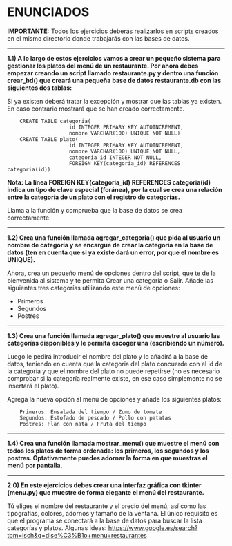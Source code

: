# ENUNCIADOS

**IMPORTANTE:** Todos los ejercicios deberás realizarlos en scripts creados en el mismo directorio donde trabajarás con las bases de datos.

* * *
**1.1) A lo largo de estos ejercicios vamos a crear un pequeño sistema para gestionar los platos del menú de un restaurante. Por ahora debes empezar creando un script llamado restaurante.py y dentro una función crear_bd() que creará una pequeña base de datos restaurante.db con las siguientes dos tablas:** 

Si ya existen deberá tratar la excepción y mostrar que las tablas ya existen. En caso contrario mostrará que se han creado correctamente.

        CREATE TABLE categoria(
                        id INTEGER PRIMARY KEY AUTOINCREMENT,
                        nombre VARCHAR(100) UNIQUE NOT NULL)
        CREATE TABLE plato(
                        id INTEGER PRIMARY KEY AUTOINCREMENT,
                        nombre VARCHAR(100) UNIQUE NOT NULL, 
                        categoria_id INTEGER NOT NULL,
                        FOREIGN KEY(categoria_id) REFERENCES categoria(id))

**Nota: La línea FOREIGN KEY(categoria_id) REFERENCES categoria(id) indica un tipo de clave especial (foránea), por la cual se crea una relación entre la categoría de un plato con el registro de categorías.**

Llama a la función y comprueba que la base de datos se crea correctamente.

* * *
**1.2) Crea una función llamada agregar_categoria() que pida al usuario un nombre de categoría y se encargue de crear la categoría en la base de datos (ten en cuenta que si ya existe dará un error, por que el nombre es UNIQUE).**

Ahora, crea un pequeño menú de opciones dentro del script, que te de la bienvenida al sistema y te permita Crear una categoría o Salir. Añade las siguientes tres categorías utilizando este menú de opciones:

* Primeros
* Segundos
* Postres
  
* * *
**1.3) Crea una función llamada agregar_plato() que muestre al usuario las categorías disponibles y le permita escoger una (escribiendo un número).**

Luego le pedirá introducir el nombre del plato y lo añadirá a la base de datos, teniendo en cuenta que la categoria del plato concuerde con el id de la categoría y que el nombre del plato no puede repetirse (no es necesario comprobar si la categoría realmente existe, en ese caso simplemente no se insertará el plato).

Agrega la nueva opción al menú de opciones y añade los siguientes platos:

        Primeros: Ensalada del tiempo / Zumo de tomate
        Segundos: Estofado de pescado / Pollo con patatas
        Postres: Flan con nata / Fruta del tiempo

* * *
**1.4) Crea una función llamada mostrar_menu() que muestre el menú con todos los platos de forma ordenada: los primeros, los segundos y los postres. Optativamente puedes adornar la forma en que muestras el menú por pantalla.**

* * *
**2.0) En este ejercicios debes crear una interfaz gráfica con tkinter (menu.py) que muestre de forma elegante el menú del restaurante.** 

Tú eliges el nombre del restaurante y el precio del menú, así como las tipografías, colores, adornos y tamaño de la ventana.
El único requisito es que el programa se conectará a la base de datos para buscar la lista categorías y platos.
    Algunas ideas: https://www.google.es/search?tbm=isch&q=dise%C3%B1o+menu+restaurantes







